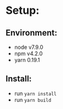 # Setup: 
## Environment:
 - node v7.9.0
 - npm v4.2.0
 - yarn 0.19.1

## Install:
 - run `yarn install`
 - run `yarn build`

 
